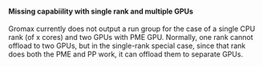#### Missing capabiility with single rank and multiple GPUs
Gromax currently does not output a run group for the case of a single
CPU rank (of x cores) and two GPUs with PME GPU. Normally, one rank
cannot offload to two GPUs, but in the single-rank special case, since that
rank does both the PME and PP work, it can offload them to separate GPUs.

